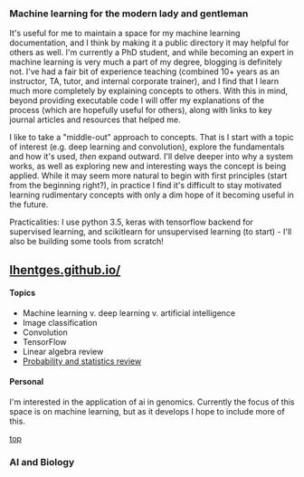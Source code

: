 ### Machine learning for the modern lady and gentleman

It's useful for me to maintain a space for my machine learning documentation, and I think by making it a public directory it may helpful for others as well. I'm currently a PhD student, and while becoming an expert in machine learning is very much a part of my degree, blogging is definitely not. I've had a fair bit of experience teaching (combined 10+ years as an instructor, TA, tutor, and internal corporate trainer), and I find that I learn much more completely by explaining concepts to others. With this in mind, beyond providing executable code I will offer my explanations of the process (which are hopefully useful for others), along with links to key journal articles and resources that helped me.

I like to take a "middle-out" approach to concepts. That is I start with a topic of interest (e.g. deep learning and convolution), explore the fundamentals and how it's used, <em>then</em> expand outward. I'll delve deeper into why a system works, as well as exploring new and interesting ways the concept is being applied. While it may seem more natural to begin with first principles (start from the beginning right?), in practice I find it's difficult to stay motivated learning rudimentary concepts with only a dim hope of it becoming useful in the future.

Practicalities: I use python 3.5, keras with tensorflow backend for supervised learning, and scikitlearn for unsupervised learning (to start) - I'll also be building some tools from scratch!

## <a href = "https://lhentges.github.io/" target = "_self">lhentges.github.io/</a>

#### Topics
<ul>
  <li>Machine learning v. deep learning v. artificial intelligence</li>
  <li>Image classification</li>
  <li>Convolution</li>
  <li>TensorFlow</li>
  <li>Linear algebra review</li>
  <li><a href = "https://lhentges.github.io/stats.html" target = "_self">Probability and statistics review</a></li>
</ul>

#### Personal

I'm interested in the application of ai in genomics. Currently the focus of this space is on machine learning, but as it develops I hope to include more of this.

<a href=#top>top</a>

### AI and Biology
